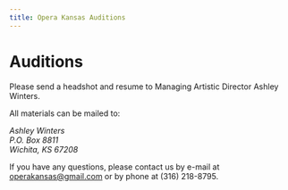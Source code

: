 ```yaml
---
title: Opera Kansas Auditions
---
```


# Auditions

Please send a headshot and resume to Managing Artistic Director Ashley Winters.

All materials can be mailed to:

<address>
Ashley Winters<br>
P.O. Box 8811<br>
Wichita, KS 67208<br>
</address>

If you have any questions, please contact us by e-mail at <operakansas@gmail.com> or by phone at 
(316) 218-8795.
